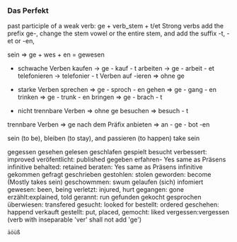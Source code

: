 ### Das Perfekt
 
past participle of a weak verb: ge + verb_stem + t/et
Strong verbs add the prefix ge-, change the stem vowel or the entire stem, and add the suffix -t, -et or -en,

sein => ge + wes + en = gewesen

* schwache Verben
	kaufen -> ge - kauf - t
	arbeiten -> ge - arbeit - et
	telefonieren -> telefonier - t
	Verben auf -ieren  => ohne ge

* starke Verben
sprechen => ge - sproch - en
gehen => ge - gang - en
trinken => ge - trunk - en
bringen => ge - brach - t

* nicht trennbare Verben =>  ohne ge
besuchen => besuch - t

trennbare Verben => ge  nach dem Präfix
anbieten => an - ge  - bot -en

sein (to be), bleiben (to stay), and passieren (to happen) take sein


gegessen
gesehen
gelesen
geschlafen
gespielt
besucht
verbessert: improved
veröfentlicht: published
gegeben
erfahren- Yes same as Präsens infinitive
behalted: retained
beraten: Yes same as Präsens infinitive
gekommen
gefragt
geschrieben
gestohlen: stolen
geworden: become (Mostly takes sein)
geschowmmen: swum
gelaufen
(sich) infomiert
gewesen: been, being
verletzt: injured, hurt
gegangen: gone
erzählt:explained, told
gerannt: run
gefunden
gekocht
gesprochen
überwiesen: transfered
gesucht: looked for
bestellt: ordered
geschehen: happend
verkauft
gestellt: put, placed,
gemocht: liked
vergessen:vergessen (verb with inseparable 'ver' shall not add 'ge')






	äöüß
